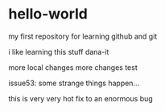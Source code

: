 # hello-world
my first repository for learning github and git

i like learning this stuff
dana-it

more local changes
more changes test

issue53: some strange things happen...

this is very very hot fix to an enormous bug

